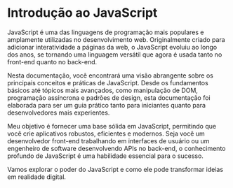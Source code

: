 # Introdução ao JavaScript

JavaScript é uma das linguagens de programação mais populares e amplamente utilizadas no desenvolvimento web. Originalmente criado para adicionar interatividade a páginas da web, o JavaScript evoluiu ao longo dos anos, se tornando uma linguagem versátil que agora é usada tanto no front-end quanto no back-end.

Nesta documentação, você encontrará uma visão abrangente sobre os principais conceitos e práticas de JavaScript. Desde os fundamentos básicos até tópicos mais avançados, como manipulação de DOM, programação assíncrona e padrões de design, esta documentação foi elaborada para ser um guia prático tanto para iniciantes quanto para desenvolvedores mais experientes.

Meu objetivo é fornecer uma base sólida em JavaScript, permitindo que você crie aplicativos robustos, eficientes e modernos. Seja você um desenvolvedor front-end trabalhando em interfaces de usuário ou um engenheiro de software desenvolvendo APIs no back-end, o conhecimento profundo de JavaScript é uma habilidade essencial para o sucesso.

Vamos explorar o poder do JavaScript e como ele pode transformar ideias em realidade digital.

